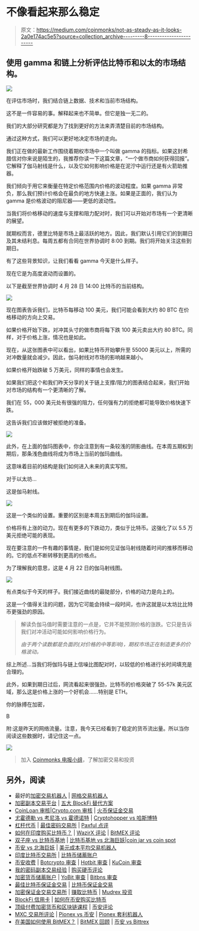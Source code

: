 # 不像看起来那么稳定

> 原文：<https://medium.com/coinmonks/not-as-steady-as-it-looks-2a0e174ac5e5?source=collection_archive---------8----------------------->

## 使用 gamma 和链上分析评估比特币和以太的市场结构。

![](img/ea9d257e1a1c9bf2c5d032536f9bc6c2.png)

在评估市场时，我们结合链上数据、技术和当前市场结构。

这不是一件容易的事。解释起来也不简单。但它是独一无二的。

我们的大部分研究都是为了找到更好的方法来弄清楚目前的市场结构。

通过这种方式，我们可以更好地决定市场的走向。

我们正在做的最新工作围绕着期权市场中一个叫做 gamma 的指标。如果这封希腊信对你来说是陌生的，我推荐你读一下这篇文章，“一个做市商如何获得回报”。它解释了伽马射线是什么，以及它如何影响价格是在泥泞中运行还是有火箭助推器。

我们倾向于用它来衡量在特定价格范围内价格的波动程度。如果 gamma 非常负，那么我们预计价格会在最负的地方快速上涨。如果是正面的，我们认为 gamma 是价格波动的阻尼器——更低的波动性。

当我们将价格移动的速度与支撑和阻力配对时，我们可以开始对市场有一个更清晰的展望。

就期权而言，德里比特是市场上最活跃的地方。因此，我们默认引用它们的到期日及其未结利息。每周五都有合同在世界协调时 8:00 到期。我们将开始关注这些到期日。

有了这些背景知识，让我们看看 gamma 今天是什么样子。

现在它是为高度波动而设置的。

以下是截至世界协调时 4 月 28 日 14:00 比特币的当前结构。

![](img/df2738acf6dedd57a72f95b25e23bf9c.png)

现在图表告诉我们，比特币每移动 100 美元，我们可能会看到大约 80 BTC 在价格移动的方向上交易。

如果价格开始下跌，对冲其头寸的做市商将每下跌 100 美元卖出大约 80 BTC。同样，对于价格上涨，情况也是如此。

现在，从这张图表中可以看出，如果比特币开始攀升至 55000 美元以上，所需的对冲数量就会减少。因此，伽马射线对市场的影响越来越小。

如果价格开始跌破 5 万美元，同样的事情也会发生。

如果我们把这个和我们昨天分享的关于链上支撑/阻力的图表结合起来，我们开始对市场的结构有一个更清晰的了解。

我们在 55，000 美元处有很强的阻力，任何强有力的拒绝都可能导致价格快速下跌。

这告诉我们应该做好被拒绝的准备。

![](img/d98586630febfdd0077d4dedcbc5d25e.png)

此外，在上面的伽玛图表中，你会注意到有一条较浅的阴影曲线。在本周五期权到期后，那条浅色曲线将成为市场上当前的伽玛曲线。

这意味着目前的结构是我们如何进入未来的真实写照。

对于以太坊…

这是伽马射线。

![](img/256376345f8095a5be923eadf55f7af6.png)

这是一个类似的设置。重要的区别是本周五到期后的伽玛设置。

价格将有上涨的动力。现在有更多的下跌动力，类似于比特币。这强化了以 5.5 万美元拒绝可能的表现。

现在要注意的一件有趣的事情是，我们是如何见证伽马射线随着时间的推移而移动的。它的低点不断转移到更高的价格点。

为了理解我的意思，这是 4 月 22 日的伽马射线图。

![](img/267bfc298cd00f6cf3b6bd23e9e7e652.png)

有点类似于今天的样子。我们接近曲线的最陡部分，价格的动力是向上的。

这是一个值得关注的问题，因为它可能会持续一段时间，也许这就是以太坊比比特币更强劲的原因。

> 解读负伽马值时需要注意的一点是，它并不能预测价格的涨跌。它只是告诉我们对冲活动可能如何影响价格行为。
> 
> *由于两个读数都是负面的(对价格的中等影响)，期权市场正在制造更多的价格波动。*

综上所述…当我们将伽玛与链上信噪比图配对时，以较低的价格进行长时间填充是合理的。

此外，如果到期日过后，网流看起来很强劲，比特币的价格突破了 55-57k 美元区域，那么这是价格上涨的一个好机会……特别是 ETH。

你的脉搏在加密，

B

附:这是昨天的网络流量。注意，我今天已经看到了稳定的货币流出量。所以当你阅读这些数据时，请记住这一点。

![](img/8578a18384cdba51813190a271102954.png)

> 加入 [Coinmonks 电报小组](https://t.me/joinchat/uiLERCQL1fQ5ZjA1)，了解加密交易和投资

## 另外，阅读

*   最好的[加密交易机器人](/coinmonks/crypto-trading-bot-c2ffce8acb2a) | [网格交易机器人](https://blog.coincodecap.com/grid-trading)
*   [加密副本交易平台](/coinmonks/top-10-crypto-copy-trading-platforms-for-beginners-d0c37c7d698c) | [五大 BlockFi 替代方案](https://blog.coincodecap.com/blockfi-alternatives)
*   [CoinLoan 审核](/coinmonks/coinloan-review-18128b9badc4)|[Crypto.com 审核](/coinmonks/crypto-com-review-f143dca1f74c) | [火币保证金交易](/coinmonks/huobi-margin-trading-b3b06cdc1519)
*   [尤霍德勒 vs 考尼洛 vs 霍德诺特](/coinmonks/youhodler-vs-coinloan-vs-hodlnaut-b1050acde55a) | [Cryptohopper vs 哈斯博特](https://blog.coincodecap.com/cryptohopper-vs-haasbot)
*   [杠杆代币](/coinmonks/leveraged-token-3f5257808b22) | [最佳密码交易所](/coinmonks/crypto-exchange-dd2f9d6f3769) | [Paxful 点评](/coinmonks/paxful-review-4daf2354ab70)
*   [如何在印度购买比特币？](/coinmonks/buy-bitcoin-in-india-feb50ddfef94) | [WazirX 评论](/coinmonks/wazirx-review-5c811b074f5b) | [BitMEX 评论](https://blog.coincodecap.com/bitmex-review)
*   [双子座 vs 比特币基地](https://blog.coincodecap.com/gemini-vs-coinbase) | [比特币基地 vs 北海巨妖](https://blog.coincodecap.com/kraken-vs-coinbase)|[coin jar vs coin spot](https://blog.coincodecap.com/coinspot-vs-coinjar)
*   [币安 vs 北海巨妖](https://blog.coincodecap.com/binance-vs-kraken) | [美元成本平均交易机器人](https://blog.coincodecap.com/pionex-dca-bot)
*   [印度比特币交易所](/coinmonks/bitcoin-exchange-in-india-7f1fe79715c9) | [比特币储蓄账户](/coinmonks/bitcoin-savings-account-e65b13f92451)
*   [币安收费](/coinmonks/binance-fees-8588ec17965) | [Botcrypto 审查](/coinmonks/botcrypto-review-2021-build-your-own-trading-bot-coincodecap-6b8332d736c7) | [Hotbit 审查](/coinmonks/hotbit-review-cd5bec41dafb) | [KuCoin 审查](https://blog.coincodecap.com/kucoin-review)
*   [我的密码副本交易经验](/coinmonks/my-experience-with-crypto-copy-trading-d6feb2ce3ac5) | [购买硬币评论](https://blog.coincodecap.com/buycoins-review)
*   [加密货币储蓄账户](/coinmonks/cryptocurrency-savings-accounts-be3bc0feffbf) | [YoBit 审查](/coinmonks/yobit-review-175464162c62) | [Bitbns 审查](/coinmonks/bitbns-review-38256a07e161)
*   [最佳比特币保证金交易](/coinmonks/bitcoin-margin-trading-exchange-bcbfcbf7b8e3) | [比特币保证金交易](https://blog.coincodecap.com/bityard-margin-trading)
*   [加密保证金交易交易所](/coinmonks/crypto-margin-trading-exchanges-428b1f7ad108) | [赚取比特币](/coinmonks/earn-bitcoin-6e8bd3c592d9) | [Mudrex 投资](https://blog.coincodecap.com/mudrex-invest-review-the-best-way-to-invest-in-crypto)
*   [BlockFi 信用卡](https://blog.coincodecap.com/blockfi-credit-card) | [如何在币安购买比特币](https://blog.coincodecap.com/buy-bitcoin-binance)
*   [顶级付费加密货币和区块链课程](https://blog.coincodecap.com/blockchain-courses) | [币安评论](/coinmonks/binance-review-ee10d3bf3b6e)
*   [MXC 交易所评论](/coinmonks/mxc-exchange-review-3af0ec1cba8c) | [Pionex vs 币安](https://blog.coincodecap.com/pionex-vs-binance) | [Pionex 套利机器人](https://blog.coincodecap.com/pionex-arbitrage-bot)
*   [在美国如何使用 BitMEX？](https://blog.coincodecap.com/use-bitmex-in-usa) | [BitMEX 回顾](https://blog.coincodecap.com/bitmex-review) | [币安 vs Bittrex](https://blog.coincodecap.com/binance-vs-bittrex)